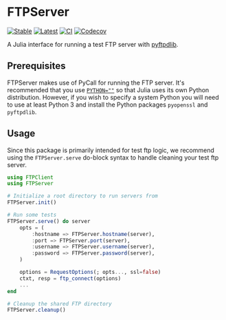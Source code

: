 # FTPServer

[![Stable](https://img.shields.io/badge/docs-stable-blue.svg)](https://invenia.github.io/FTPServer.jl/stable)
[![Latest](https://img.shields.io/badge/docs-latest-blue.svg)](https://invenia.github.io/FTPServer.jl/latest)
[![CI](https://github.com/Invenia/FTPServer.jl/workflows/CI/badge.svg)](https://github.com/Invenia/FTPServer.jl/actions?query=workflow%3ACI)
[![Codecov](https://codecov.io/gh/invenia/FTPServer.jl/branch/master/graph/badge.svg)](https://codecov.io/gh/invenia/FTPServer.jl)

A Julia interface for running a test FTP server with [pyftpdlib](https://pyftpdlib.readthedocs.io/en/latest/index.html).

## Prerequisites

FTPServer makes use of PyCall for running the FTP server.
It's recommended that you use [`PYTHON=""`](https://github.com/JuliaPy/PyCall.jl#specifying-the-python-version) so that Julia uses its own Python distribution.
However, if you wish to specify a system Python you will need to use at least Python 3 and install the Python packages `pyopenssl` and `pyftpdlib`.

## Usage

Since this package is primarily intended for test ftp logic, we recommend using the `FTPServer.serve`
do-block syntax to handle cleaning your test ftp server.

```julia
using FTPClient
using FTPServer

# Initialize a root directory to run servers from
FTPServer.init()

# Run some tests
FTPServer.serve() do server
    opts = (
        :hostname => FTPServer.hostname(server),
        :port => FTPServer.port(server),
        :username => FTPServer.username(server),
        :password => FTPServer.password(server),
    )

    options = RequestOptions(; opts..., ssl=false)
    ctxt, resp = ftp_connect(options)
    ...
end

# Cleanup the shared FTP directory
FTPServer.cleanup()
```
